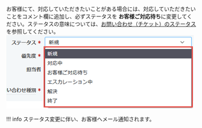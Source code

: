 お客様にて、対応していただきたいことがある場合には、対応していただきたいことをコメント欄に追加し、必ずステータスを **お客様ご対応待ち**に変更してください。ステータスの意味については、[お問い合わせ（チケット）のステータス](./status.md)を参照してください。
[![Screenshot](/images/clipboard-202203071127-dskdz.png)](/images/clipboard-202203071127-dskdz.png)

!!! info
    ステータス変更に伴い、お客様へメール通知されます。